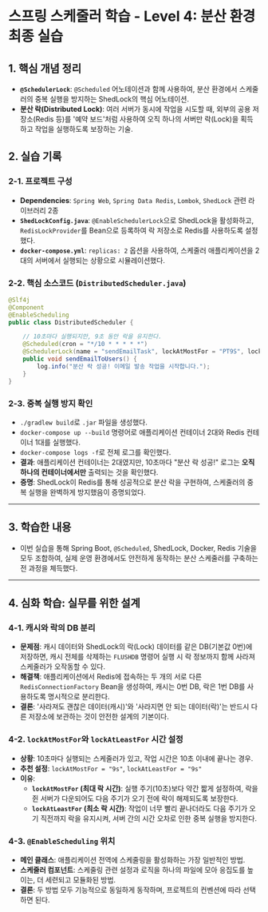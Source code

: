 # 스프링 스케줄러 학습 - Level 4: 분산 환경 최종 실습

## 1. 핵심 개념 정리
- **`@SchedulerLock`**: `@Scheduled` 어노테이션과 함께 사용하여, 분산 환경에서 스케줄러의 중복 실행을 방지하는 ShedLock의 핵심 어노테이션.
- **분산 락(Distributed Lock)**: 여러 서버가 동시에 작업을 시도할 때, 외부의 공용 저장소(Redis 등)를 '예약 보드'처럼 사용하여 오직 하나의 서버만 락(Lock)을 획득하고 작업을 실행하도록 보장하는 기술.

## 2. 실습 기록

### 2-1. 프로젝트 구성
- **Dependencies**: `Spring Web`, `Spring Data Redis`, `Lombok`, `ShedLock` 관련 라이브러리 2종
- **`ShedLockConfig.java`**: `@EnableSchedulerLock`으로 ShedLock을 활성화하고, `RedisLockProvider`를 Bean으로 등록하여 락 저장소로 Redis를 사용하도록 설정했다.
- **`docker-compose.yml`**: `replicas: 2` 옵션을 사용하여, 스케줄러 애플리케이션을 2대의 서버에서 실행되는 상황으로 시뮬레이션했다.

### 2-2. 핵심 소스코드 (`DistributedScheduler.java`)
```java
@Slf4j
@Component
@EnableScheduling
public class DistributedScheduler {

    // 10초마다 실행되지만, 9초 동안 락을 유지한다.
    @Scheduled(cron = "*/10 * * * * *")
    @SchedulerLock(name = "sendEmailTask", lockAtMostFor = "PT9S", lockAtLeastFor = "PT9S")
    public void sendEmailToUsers() {
        log.info("분산 락 성공! 이메일 발송 작업을 시작합니다.");
    }
}
```

### 2-3. 중복 실행 방지 확인

- `./gradlew build`로 `.jar` 파일을 생성했다.
- `docker-compose up --build` 명령어로 애플리케이션 컨테이너 2대와 Redis 컨테이너 1대를 실행했다.
- `docker-compose logs -f`로 전체 로그를 확인했다.
- **결과**: 애플리케이션 컨테이너는 2대였지만, 10초마다 "분산 락 성공!" 로그는 **오직 하나의 컨테이너에서만** 출력되는 것을 확인했다.
- **증명**: ShedLock이 Redis를 통해 성공적으로 분산 락을 구현하여, 스케줄러의 중복 실행을 완벽하게 방지했음이 증명되었다.

---

## 3. 학습한 내용

- 이번 실습을 통해 Spring Boot, `@Scheduled`, ShedLock, Docker, Redis 기술을 모두 조합하여, 실제 운영 환경에서도 안전하게 동작하는 분산 스케줄러를 구축하는 전 과정을 체득했다.
---

## 4. 심화 학습: 실무를 위한 설계

### 4-1. 캐시와 락의 DB 분리
- **문제점**: 캐시 데이터와 ShedLock의 락(Lock) 데이터를 같은 DB(기본값 0번)에 저장하면, 캐시 전체를 삭제하는 `FLUSHDB` 명령어 실행 시 락 정보까지 함께 사라져 스케줄러가 오작동할 수 있다.
- **해결책**: 애플리케이션에서 Redis에 접속하는 두 개의 서로 다른 `RedisConnectionFactory` Bean을 생성하여, 캐시는 0번 DB, 락은 1번 DB를 사용하도록 명시적으로 분리한다.
- **결론**: '사라져도 괜찮은 데이터(캐시)'와 '사라지면 안 되는 데이터(락)'는 반드시 다른 저장소에 보관하는 것이 안전한 설계의 기본이다.

### 4-2. `lockAtMostFor`와 `lockAtLeastFor` 시간 설정
- **상황**: 10초마다 실행되는 스케줄러가 있고, 작업 시간은 10초 이내에 끝나는 경우.
- **추천 설정**: `lockAtMostFor = "9s"`, `lockAtLeastFor = "9s"`
- **이유**:
    - **`lockAtMostFor` (최대 락 시간)**: 실행 주기(10초)보다 약간 짧게 설정하여, 락을 쥔 서버가 다운되어도 다음 주기가 오기 전에 락이 해제되도록 보장한다.
    - **`lockAtLeastFor` (최소 락 시간)**: 작업이 너무 빨리 끝나더라도 다음 주기가 오기 직전까지 락을 유지시켜, 서버 간의 시간 오차로 인한 중복 실행을 방지한다.

### 4-3. `@EnableScheduling` 위치
- **메인 클래스**: 애플리케이션 전역에 스케줄링을 활성화하는 가장 일반적인 방법.
- **스케줄러 컴포넌트**: 스케줄링 관련 설정과 로직을 하나의 파일에 모아 응집도를 높이는, 더 세련되고 모듈화된 방법.
- **결론**: 두 방법 모두 기능적으로 동일하게 동작하며, 프로젝트의 컨벤션에 따라 선택하면 된다.